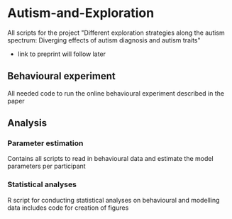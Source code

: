 # Autism-and-Exploration
All scripts for the project "Different exploration strategies along the autism spectrum: Diverging effects of autism diagnosis and autism traits"
* link to preprint will follow later

## Behavioural experiment
All needed code to run the online behavioural experiment described in the paper

## Analysis
### Parameter estimation
Contains all scripts to read in behavioural data and estimate the model parameters per participant

### Statistical analyses
R script for conducting statistical analyses on behavioural and modelling data
includes code for creation of figures
